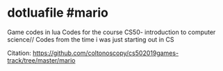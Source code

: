 # dotluafile #mario
Game codes in lua
Codes for the course CS50- introduction to computer science//
Codes from the time i was just starting out in CS

Citation:
  https://github.com/coltonoscopy/cs502019games-track/tree/master/mario

